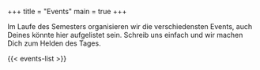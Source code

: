+++
title = "Events"
main = true
+++

Im Laufe des Semesters organisieren wir die verschiedensten Events, auch Deines könnte hier aufgelistet sein. Schreib
uns einfach und wir machen Dich zum Helden des Tages.

{{< events-list >}}